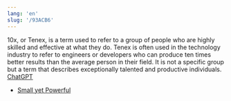 ```yaml
---
lang: 'en'
slug: '/93ACB6'
---
```


10x, or Tenex, is a term used to refer to a group of people who are highly skilled and effective at what they do. Tenex is often used in the technology industry to refer to engineers or developers who can produce ten times better results than the average person in their field. It is not a specific group but a term that describes exceptionally talented and productive individuals. [ChatGPT](./../.././docs/pages/ChatGPT.md)

- [Small yet Powerful](./../.././docs/pages/Small%20yet%20Powerful.md)

<head>
  <html lang="en-US"/>
</head>

